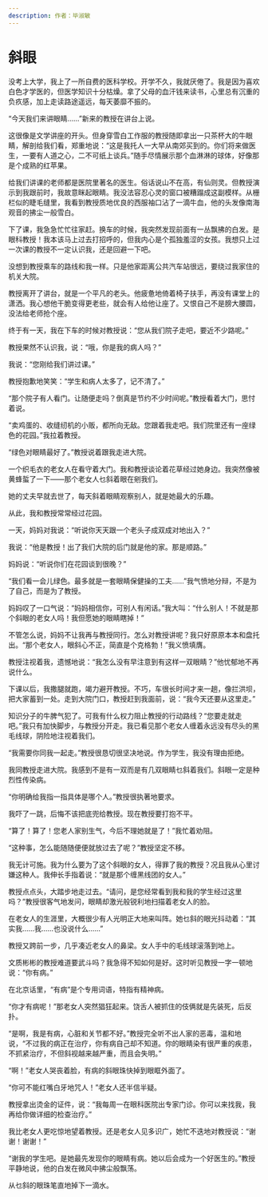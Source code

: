 ```yaml
---
description: 作者：毕淑敏
---
```


# 斜眼

没考上大学，我上了一所自费的医科学校。开学不久，我就厌倦了。我是因为喜欢白色才学医的，但医学知识十分枯燥。拿了父母的血汗钱来读书，心里总有沉重的负疚感，加上走读路途遥远，每天萎靡不振的。

“今天我们来讲眼睛……”新来的教授在讲台上说。

这很像是文学讲座的开头。但身穿雪白工作服的教授随即拿出一只茶杯大的牛眼睛，解剖给我们看，郑重地说：“这是我托人一大早从南郊买到的。你们将来做医生，一要有人道之心，二不可纸上谈兵。”随手尽情展示那个血淋淋的球体，好像那是个成熟的红苹果。

给我们讲课的老师都是医院里著名的医生。俗话说山不在高，有仙则灵。但教授演示到我跟前时，我故意眯起眼睛。我没法容忍心灵的窗口被糟蹋成这副模样。从栅栏似的睫毛缝里，我看到教授质地优良的西服袖口沾了一滴牛血，他的头发像南海观音的拂尘一般雪白。

下了课，我急急忙忙往家赶。换车的时候，我突然发现前面有一丛飘拂的白发。是眼科教授！我本该马上过去打招呼的，但我内心是个孤独羞涩的女孩。我想只上过一次课的教授不一定认识我，还是回避一下吧。

没想到教授乘车的路线和我一样。只是他家距离公共汽车站很远，要绕过我家住的机关大院。

教授离开了讲台，就是一个平凡的老头。他疲惫地倚着椅子扶手，再没有课堂上的潇洒。我心想他干脆变得更老些，就会有人给他让座了。又恨自己不是膀大腰圆，没法给老师抢个座。

终于有一天，我在下车的时候对教授说：“您从我们院子走吧，要近不少路呢。”

教授果然不认识我，说：“哦，你是我的病人吗？”

我说：“您刚给我们讲过课。”

教授抱歉地笑笑：“学生和病人太多了，记不清了。”

“那个院子有人看门。让随便走吗？倒真是节约不少时间呢。”教授看着大门，思忖着说。

“卖鸡蛋的、收缝纫机的小贩，都所向无敌。您跟着我走吧。我们院里还有一座绿色的花园。”我拉着教授。

“绿色对眼睛最好了。”教授说着跟我走进大院。

一个织毛衣的老女人在看守着大门。我和教授谈论着花草经过她身边。我突然像被黄蜂蜇了一下——那个老女人乜斜着眼在剜我们。

她的丈夫早就去世了，每天斜着眼睛观察别人，就是她最大的乐趣。

从此，我和教授常常经过花园。

一天，妈妈对我说：“听说你天天跟一个老头子成双成对地出入？”

我说：“他是教授！出了我们大院的后门就是他的家。那是顺路。”

妈妈说：“听说你们在花园谈到很晚？”

“我们看一会儿绿色。最多就是一套眼睛保健操的工夫……”我气愤地分辩，不是为了自己，而是为了教授。

妈妈叹了一口气说：“妈妈相信你，可别人有闲话。”我大叫：“什么别人！不就是那个斜眼的老女人吗！我但愿她的眼睛瞎掉！”

不管怎么说，妈妈不让我再与教授同行。怎么对教授讲呢？我只好原原本本和盘托出。“那个老女人，眼斜心不正，简直是个克格勃！”我义愤填膺。

教授注视着我，遗憾地说：“我怎么没有早注意到有这样一双眼睛？”他忧郁地不再说什么。

下课以后，我撒腿就跑，竭力避开教授。不巧，车很长时间才来一趟，像拦洪坝，把大家蓄到一处。走到大院门口，教授赶到我面前，说：“我今天还要从这里走。”

知识分子的牛脾气犯了。可我有什么权力阻止教授的行动路线？“您要走就走吧。”我只有加快脚步，与教授分开走。我已看见那个老女人缠着永远没有尽头的黑毛线球，阴险地注视着我们。

“我需要你同我一起走。”教授很恳切很坚决地说。作为学生，我没有理由拒绝。

我同教授走进大院。我感到不是有一双而是有几双眼睛乜斜着我们。斜眼一定是种烈性传染病。

“你明确给我指一指具体是哪个人。”教授很执著地要求。

我吓了一跳，后悔不该把底兜给教授。现在教授要打抱不平。

“算了！算了！您老人家别生气，今后不理她就是了！”我忙着劝阻。

“这种事，怎么能随随便便就放过去了呢？”教授坚定不移。

我无计可施。我为什么要为了这个斜眼的女人，得罪了我的教授？况且我从心里讨嫌这种人。我伸长手指着说：“就是那个缠黑线团的女人。”

教授点点头，大踏步地走过去。“请问，是您经常看到我和我的学生经过这里吗？”教授很客气地发问，眼睛却激光般锐利地扫描着老女人的脸。

在老女人的生涯里，大概很少有人光明正大地来叫阵。她乜斜的眼光抖动着：“其实我……我……也没说什么……”

教授又跨前一步，几乎凑近老女人的鼻梁。女人手中的毛线球滚落到地上。

文质彬彬的教授难道要武斗吗？我急得不知如何是好。这时听见教授一字一顿地说：“你有病。”

在北京话里，“有病”是个专用词语，特指有精神病。

“你才有病呢！”那老女人突然猖狂起来。饶舌人被抓住的伎俩就是先装死，后反扑。

“是啊，我是有病，心脏和关节都不好。”教授完全听不出人家的恶毒，温和地说，“不过我的病正在治疗，你有病自己却不知道。你的眼睛染有很严重的疾患，不抓紧治疗，不但斜视越来越严重，而且会失明。”

“啊！”老女人哭丧着脸，有病的斜眼珠快掉到眼眶外面了。

“你可不能红嘴白牙地咒人！”老女人还半信半疑。

教授拿出烫金的证件，说：“我每周一在眼科医院出专家门诊。你可以来找我，我再给你做详细的检查治疗。”

我比老女人更吃惊地望着教授。还是老女人见多识广，她忙不迭地对教授说：“谢谢！谢谢！”

“谢我的学生吧。是她最先发现你的眼睛有病。她以后会成为一个好医生的。”教授平静地说，他的白发在微风中拂尘般飘荡。

从乜斜的眼珠笔直地掉下一滴水。
